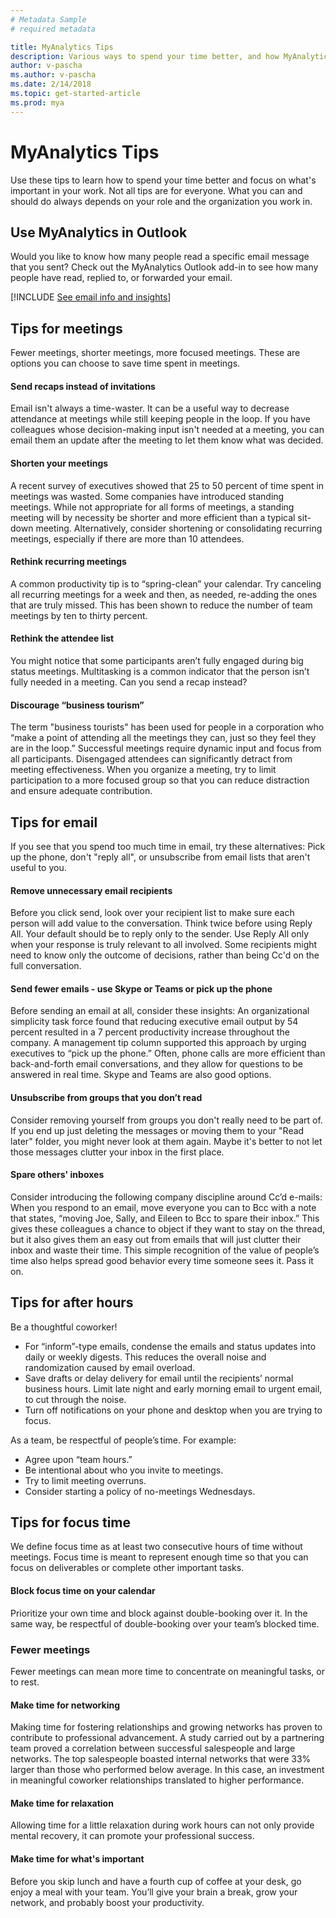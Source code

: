 ```yaml
---
# Metadata Sample
# required metadata

title: MyAnalytics Tips
description: Various ways to spend your time better, and how MyAnalytics can help you in that goal.
author: v-pascha
ms.author: v-pascha
ms.date: 2/14/2018
ms.topic: get-started-article
ms.prod: mya
---
```


# MyAnalytics Tips  

Use these tips to learn how to spend your time better and focus on what's important in your work. Not all tips are for everyone. What you can and should do always depends on your role and the organization you work in. 

## Use MyAnalytics in Outlook 

Would you like to know how many people read a specific email message that you sent? Check out the MyAnalytics Outlook add-in to see how many people have read, replied to, or forwarded your email.

[!INCLUDE [See email info and insights](../Includes/to_see_email_info_and_insights.md)]

## Tips for meetings 

Fewer meetings, shorter meetings, more focused meetings. These are options you can choose to save time spent in meetings. 

#### Send recaps instead of invitations 

Email isn't always a time-waster. It can be a useful way to decrease attendance at meetings while still keeping people in the loop. If you have colleagues whose decision-making input isn't needed at a meeting, you can email them an update after the meeting to let them know what was decided. 

#### Shorten your meetings 

A recent survey of executives showed that 25 to 50 percent of time spent in meetings was wasted. Some companies have introduced standing meetings. While not appropriate for all forms of meetings, a standing meeting will by necessity be shorter and more efficient than a typical sit-down meeting. Alternatively, consider shortening or consolidating recurring meetings, especially if there are more than 10 attendees. 

#### Rethink recurring meetings 

A common productivity tip is to “spring-clean” your calendar. Try canceling all recurring meetings for a week and then, as needed, re-adding the ones that are truly missed. This has been shown to reduce the number of team meetings by ten to thirty percent. 

#### Rethink the attendee list 

You might notice that some participants aren’t fully engaged during big status meetings. Multitasking is a common indicator that the person isn’t fully needed in a meeting. Can you send a recap instead? 

#### Discourage “business tourism” 

The term "business tourists" has been used for people in a corporation who “make a point of attending all the meetings they can, just so they feel they are in the loop.” Successful meetings require dynamic input and focus from all participants. Disengaged attendees can significantly detract from meeting effectiveness. When you organize a meeting, try to limit participation to a more focused group so that you can reduce distraction and ensure adequate contribution. 

## Tips for email 

If you see that you spend too much time in email, try these alternatives: Pick up the phone, don't "reply all", or unsubscribe from email lists that aren't useful to you.   

#### Remove unnecessary email recipients 

Before you click send, look over your recipient list to make sure each person will add value to the conversation. Think twice before using Reply All. Your default should be to reply only to the sender. Use Reply All only when your response is truly relevant to all involved. Some recipients might need to know only the outcome of decisions, rather than being Cc'd on the full conversation. 

#### Send fewer emails - use Skype or Teams or pick up the phone 

Before sending an email at all, consider these insights: An organizational simplicity task force found that reducing executive email output by 54 percent resulted in a 7 percent productivity increase throughout the company. A management tip column supported this approach by urging executives to “pick up the phone.” Often, phone calls are more efficient than back-and-forth email conversations, and they allow for questions to be answered in real time. Skype and Teams are also good options. 

#### Unsubscribe from groups that you don’t read 

Consider removing yourself from groups you don't really need to be part of. If you end up just deleting the messages or moving them to your "Read later" folder, you might never look at them again. Maybe it's better to not let those messages clutter your inbox in the first place. 

#### Spare others' inboxes 

Consider introducing the following company discipline around Cc’d e-mails: When you respond to an email, move everyone you can to Bcc with a note that states, “moving Joe, Sally, and Eileen to Bcc to spare their inbox.” This gives these colleagues a chance to object if they want to stay on the thread, but it also gives them an easy out from emails that will just clutter their inbox and waste their time. This simple recognition of the value of people’s time also helps spread good behavior every time someone sees it. Pass it on. 

## Tips for after hours 
Be a thoughtful coworker! 

* For “inform”-type emails, condense the emails and status updates into daily or weekly digests. This reduces the overall noise and randomization caused by email overload. 
* Save drafts or delay delivery for email until the recipients’ normal business hours. Limit late night and early morning email to urgent email, to cut through the noise. 
* Turn off notifications on your phone and desktop when you are trying to focus. 

As a team, be respectful of people’s time. For example:  

* Agree upon “team hours.”  
* Be intentional about who you invite to meetings. 
* Try to limit meeting overruns. 
* Consider starting a policy of no-meetings Wednesdays. 

## Tips for focus time 

We define focus time as at least two consecutive hours of time without meetings. Focus time is meant to represent enough time so that you can focus on deliverables or complete other important tasks. 

#### Block focus time on your calendar 

Prioritize your own time and block against double-booking over it. In the same way, be respectful of double-booking over your team’s blocked time.   

### Fewer meetings 

Fewer meetings can mean more time to concentrate on meaningful tasks, or to rest. 

#### Make time for networking 

Making time for fostering relationships and growing networks has proven to contribute to professional advancement. A study carried out by a partnering team proved a correlation between successful salespeople and large networks. The top salespeople boasted internal networks that were 33% larger than those who performed below average. In this case, an investment in meaningful coworker relationships translated to higher performance. 

#### Make time for relaxation 

Allowing time for a little relaxation during work hours can not only provide mental recovery, it can promote your professional success.  

#### Make time for what's important 

Before you skip lunch and have a fourth cup of coffee at your desk, go enjoy a meal with your team. You’ll give your brain a break, grow your network, and probably boost your productivity. 

  
